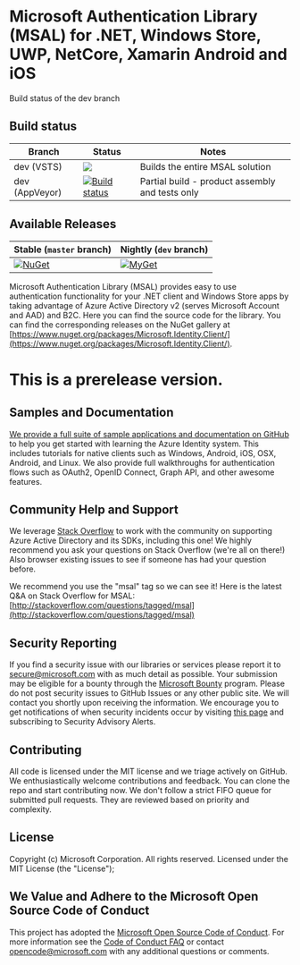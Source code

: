 # Microsoft Authentication Library (MSAL) for .NET, Windows Store, UWP, NetCore, Xamarin Android and iOS
Build status of the dev branch

## Build status
| Branch  | Status | Notes |
| ------------- | ------------- |  ------------- | 
| dev (VSTS) | ![](https://identitydivision.visualstudio.com/_apis/public/build/definitions/a7934fdd-dcde-4492-a406-7fad6ac00e17/10/badge)  | Builds the entire MSAL solution |
| dev (AppVeyor)  | [![Build status](https://ci.appveyor.com/api/projects/status/pqtq4xvppjm0o4ul/branch/dev?svg=true)](https://ci.appveyor.com/project/AADDevExLibraries/microsoft-authentication-library-for-dotnet/branch/dev)  | Partial build - product assembly and tests only |

## Available Releases
 Stable (`master` branch)    | Nightly (`dev` branch)
-----------------------------|-------------------------
 [![NuGet](https://img.shields.io/nuget/v/Microsoft.Identity.Client.svg?style=flat-square&label=nuget)](https://www.nuget.org/packages/Microsoft.Identity.Client/) | [![MyGet](https://img.shields.io/dotnet.myget/azuread-dev/vpre/Microsoft.Identity.Client.svg?style=flat-square&label=myget)](https://dotnet.myget.org/feed/azuread-dev/package/nuget/Microsoft.EntityFrameworkCore.SqlServer)

Microsoft Authentication Library (MSAL) provides easy to use authentication functionality for your .NET client and Windows Store apps by taking advantage of Azure Active Directory v2 (serves Microsoft Account and AAD) and B2C.
Here you can find the source code for the library. You can find the corresponding releases on the NuGet gallery at [https://www.nuget.org/packages/Microsoft.Identity.Client/](https://www.nuget.org/packages/Microsoft.Identity.Client/).

# This is a prerelease version.

## Samples and Documentation

[We provide a full suite of sample applications and documentation on GitHub](https://github.com/AzureADSamples) to help you get started with learning the Azure Identity system. This includes tutorials for native clients such as Windows, Android, iOS, OSX, Android, and Linux. We also provide full walkthroughs for authentication flows such as OAuth2, OpenID Connect, Graph API, and other awesome features. 

## Community Help and Support

We leverage [Stack Overflow](http://stackoverflow.com/) to work with the community on supporting Azure Active Directory and its SDKs, including this one! We highly recommend you ask your questions on Stack Overflow (we're all on there!) Also browser existing issues to see if someone has had your question before. 

We recommend you use the "msal" tag so we can see it! Here is the latest Q&A on Stack Overflow for MSAL: [http://stackoverflow.com/questions/tagged/msal](http://stackoverflow.com/questions/tagged/msal)

## Security Reporting

If you find a security issue with our libraries or services please report it to [secure@microsoft.com](mailto:secure@microsoft.com) with as much detail as possible. Your submission may be eligible for a bounty through the [Microsoft Bounty](http://aka.ms/bugbounty) program. Please do not post security issues to GitHub Issues or any other public site. We will contact you shortly upon receiving the information. We encourage you to get notifications of when security incidents occur by visiting [this page](https://technet.microsoft.com/en-us/security/dd252948) and subscribing to Security Advisory Alerts.

## Contributing

All code is licensed under the MIT license and we triage actively on GitHub. We enthusiastically welcome contributions and feedback. You can clone the repo and start contributing now. We don't follow a strict FIFO queue for submitted pull requests. They are reviewed based on priority and complexity.

## License

Copyright (c) Microsoft Corporation.  All rights reserved. Licensed under the MIT License (the "License"); 

## We Value and Adhere to the Microsoft Open Source Code of Conduct

This project has adopted the [Microsoft Open Source Code of Conduct](https://opensource.microsoft.com/codeofconduct/). For more information see the [Code of Conduct FAQ](https://opensource.microsoft.com/codeofconduct/faq/) or contact [opencode@microsoft.com](mailto:opencode@microsoft.com) with any additional questions or comments.
